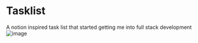 # Tasklist
A notion inspired task list that started getting me into full stack development
![image](https://github.com/user-attachments/assets/2174936f-5ff5-45fd-9ba9-4a9144611363)
